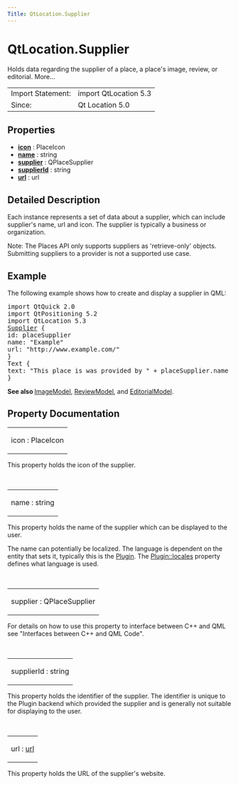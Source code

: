 ```yaml
---
Title: QtLocation.Supplier
---
```


# QtLocation.Supplier

<span class="subtitle"></span>
<!-- $$$Supplier-brief -->
<p>Holds data regarding the supplier of a place, a place's image, review, or editorial. More...</p>
<!-- @@@Supplier -->
<table class="alignedsummary">
<tr><td class="memItemLeft rightAlign topAlign"> Import Statement:</td><td class="memItemRight bottomAlign"> import QtLocation 5.3</td></tr><tr><td class="memItemLeft rightAlign topAlign"> Since:</td><td class="memItemRight bottomAlign">  Qt Location 5.0</td></tr></table><ul>
</ul>
<h2 id="properties">Properties</h2>
<ul>
<li class="fn"><b><b><a href="#icon-prop">icon</a></b></b> : PlaceIcon</li>
<li class="fn"><b><b><a href="#name-prop">name</a></b></b> : string</li>
<li class="fn"><b><b><a href="#supplier-prop">supplier</a></b></b> : QPlaceSupplier</li>
<li class="fn"><b><b><a href="#supplierId-prop">supplierId</a></b></b> : string</li>
<li class="fn"><b><b><a href="#url-prop">url</a></b></b> : url</li>
</ul>
<!-- $$$Supplier-description -->
<h2 id="details">Detailed Description</h2>
</p>
<p>Each instance represents a set of data about a supplier, which can include supplier's name, url and icon. The supplier is typically a business or organization.</p>
<p>Note: The Places API only supports suppliers as 'retrieve-only' objects. Submitting suppliers to a provider is not a supported use case.</p>
<h2 id="example">Example</h2>
<p>The following example shows how to create and display a supplier in QML:</p>
<pre class="qml">import QtQuick 2.0
import QtPositioning 5.2
import QtLocation 5.3
<span class="type"><a href="index.html">Supplier</a></span> {
<span class="name">id</span>: <span class="name">placeSupplier</span>
<span class="name">name</span>: <span class="string">&quot;Example&quot;</span>
<span class="name">url</span>: <span class="string">&quot;http://www.example.com/&quot;</span>
}
<span class="type">Text</span> {
<span class="name">text</span>: <span class="string">&quot;This place is was provided by &quot;</span> <span class="operator">+</span> <span class="name">placeSupplier</span>.<span class="name">name</span> <span class="operator">+</span> <span class="string">&quot;\n&quot;</span> <span class="operator">+</span> <span class="name">placeSupplier</span>.<span class="name">url</span>
}</pre>
<p><b>See also </b><a href="QtLocation.ImageModel.md">ImageModel</a>, <a href="QtLocation.ReviewModel.md">ReviewModel</a>, and <a href="QtLocation.EditorialModel.md">EditorialModel</a>.</p>
<!-- @@@Supplier -->
<h2>Property Documentation</h2>
<!-- $$$icon -->
<table class="qmlname"><tr valign="top" id="icon-prop"><td class="tblQmlPropNode"><p><span class="name">icon</span> : <span class="type">PlaceIcon</span></p></td></tr></table><p>This property holds the icon of the supplier.</p>
<!-- @@@icon -->
<br/>
<!-- $$$name -->
<table class="qmlname"><tr valign="top" id="name-prop"><td class="tblQmlPropNode"><p><span class="name">name</span> : <span class="type">string</span></p></td></tr></table><p>This property holds the name of the supplier which can be displayed to the user.</p>
<p>The name can potentially be localized. The language is dependent on the entity that sets it, typically this is the <a href="QtLocation.location-places-qml.md#plugin">Plugin</a>. The <a href="QtLocation.Plugin.md#locales-prop">Plugin::locales</a> property defines what language is used.</p>
<!-- @@@name -->
<br/>
<!-- $$$supplier -->
<table class="qmlname"><tr valign="top" id="supplier-prop"><td class="tblQmlPropNode"><p><span class="name">supplier</span> : <span class="type">QPlaceSupplier</span></p></td></tr></table><p>For details on how to use this property to interface between C++ and QML see &quot;Interfaces between C++ and QML Code&quot;.</p>
<!-- @@@supplier -->
<br/>
<!-- $$$supplierId -->
<table class="qmlname"><tr valign="top" id="supplierId-prop"><td class="tblQmlPropNode"><p><span class="name">supplierId</span> : <span class="type">string</span></p></td></tr></table><p>This property holds the identifier of the supplier. The identifier is unique to the Plugin backend which provided the supplier and is generally not suitable for displaying to the user.</p>
<!-- @@@supplierId -->
<br/>
<!-- $$$url -->
<table class="qmlname"><tr valign="top" id="url-prop"><td class="tblQmlPropNode"><p><span class="name">url</span> : <span class="type"><a href="#url-prop">url</a></span></p></td></tr></table><p>This property holds the URL of the supplier's website.</p>
<!-- @@@url -->
<br/>
